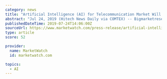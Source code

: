 ```yaml
---
category: news
title: "Artificial Intelligence (AI) for Telecommunication Market Will Reflect Significant Growth Prospects of 42% during 2018-2025"
abstract: "Jul 24, 2019 (Hitech News Daily via COMTEX) -- Bigmarketresearch.com Adds a New Artificial Intelligence (AI) for Telecommunication Market research report for the period of 2018 - 2025 to its research database covering information and by Manufacturers ..."
publishedDateTime: 2019-07-24T14:06:00Z
sourceUrl: https://www.marketwatch.com/press-release/artificial-intelligence-ai-for-telecommunication-market-will-reflect-significant-growth-prospects-of-42-during-2018-2025-2019-07-24
type: article
score: 52

provider:
  name: MarketWatch
  id: marketwatch.com

topics:
  - AI
---
```

